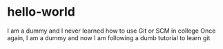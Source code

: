 # hello-world
I am a dummy and I never learned how to use Git or SCM in college
Once again, I am a dummy and now I am following a dumb tutorial to learn git

